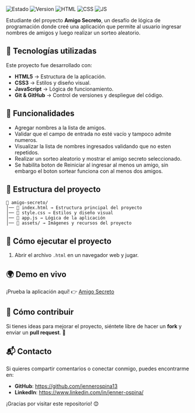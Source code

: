 ![Estado](https://img.shields.io/badge/STATUS-EN%20DESARROLLO-green)
![Version](https://img.shields.io/badge/VERSION-1.0-blue)
![HTML](https://img.shields.io/badge/HTML-5-orange)
![CSS](https://img.shields.io/badge/CSS-3-blue)
![JS](https://img.shields.io/badge/JavaScript-ES6-yellow)

Estudiante del proyecto **Amigo Secreto**, un desafío de lógica de programación donde creé una aplicación que permite al usuario ingresar nombres de amigos y luego realizar un sorteo aleatorio.

## 🚀 Tecnologías utilizadas

Este proyecto fue desarrollado con:
- **HTML5** → Estructura de la aplicación.
- **CSS3** → Estilos y diseño visual.
- **JavaScript** → Lógica de funcionamiento.
- **Git & GitHub** → Control de versiones y despliegue del código.

## 📌 Funcionalidades
- Agregar nombres a la lista de amigos.
- Validar que el campo de entrada no esté vacío y tampoco admite numeros.
- Visualizar la lista de nombres ingresados validando que no esten repetidos.
- Realizar un sorteo aleatorio y mostrar el amigo secreto seleccionado.
- Se habilita boton de Reiniciar al ingresar al menos un amigo, sin embargo el boton sortear funciona con al menos dos amigos.

## 📂 Estructura del proyecto
```
📁 amigo-secreto/
│── 📄 index.html → Estructura principal del proyecto
│── 🎨 style.css → Estilos y diseño visual
│── 📜 app.js → Lógica de la aplicación
│── 📂 assets/ → Imágenes y recursos del proyecto
```

## 🔧 Cómo ejecutar el proyecto
1. Abrir el archivo `.html` en un navegador web y jugar.
 
## 🌍 Demo en vivo  
¡Prueba la aplicación aquí! 👉 [Amigo Secreto](https://jennerospina13.github.io/Challenge_Amigo_Secreto/)

## 📖 Cómo contribuir
Si tienes ideas para mejorar el proyecto, siéntete libre de hacer un **fork** y enviar un **pull request**. 🚀

## 📬 Contacto
Si quieres compartir comentarios o conectar conmigo, puedes encontrarme en:
- **GitHub**: https://github.com/jennerospina13
- **LinkedIn**: https://www.linkedin.com/in/jenner-ospina/

¡Gracias por visitar este repositorio! 😊
